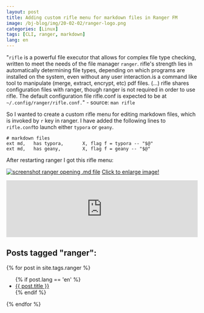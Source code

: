```yaml
---
layout: post
title: Adding custom rifle menu for markdown files in Ranger FM
image: /bj-blog/img/20-02-02/ranger-logo.png
categories: [Linux]
tags: [CLI, ranger, markdown]
lang: en
---
```


"`rifle` is a powerful file executor that allows for complex file type checking, written to meet the needs of the file manager `ranger`. rifle's strength lies in automatically determining file types, depending on which programs are installed on the system, even without any user interaction.is a command like tool to manipulate (merge, extract, encrypt, etc) pdf files. (...) rifle shares configuration files with ranger, though ranger is not required in order to use rifle. The default configuration file rifle.conf is expected to be at `~/.config/ranger/rifle.conf.`" - source: `man rifle`

So I wanted to create a custom rifle menu for editing markdown files, 
which is invoked by `r` key in ranger. I have added the following lines 
to `rifle.conf`to launch either `typora` or `geany`.

	# markdown files
	ext md,   has typora,       X, flag f = typora -- "$@"
	ext md,   has geany,        X, flag f = geany -- "$@"

After restarting ranger I got this rifle menu:

[![screenshot ranger opening .md file](/bj-blog/img/20-02-08/md-open-ranger.jpg)](/bj-blog/img/20-02-08/md-open-ranger.jpg)
[Click to enlarge image!](/bj-blog/img/20-02-08/md-open-ranger.jpg)
 
<iframe width="100%" height="150" scrolling="no" frameborder="no" allow="autoplay" src="https://w.soundcloud.com/player/?url=https%3A//api.soundcloud.com/tracks/248244974&color=%23ff5500&auto_play=false&hide_related=false&show_comments=true&show_user=true&show_reposts=false&show_teaser=true&visual=true"></iframe>

## Posts tagged "ranger":

{% for post in site.tags.ranger %}
  <ul>
        {% if post.lang == 'en' %}
          <li>
            <a href='{{ post.url | absolute_url }}'>{{ post.title }}</a> 
          </li>
        {% endif %}
  </ul>
{% endfor %}
